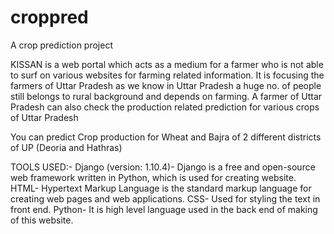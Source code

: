 # croppred
A crop prediction project

KISSAN is a web portal which acts as a medium for a farmer who is not able to surf on various websites for farming related information.
It is focusing the farmers of Uttar  Pradesh as we know in Uttar Pradesh a huge no. of people still belongs to rural background and depends on farming.
A farmer of Uttar Pradesh can also check the production related prediction for various crops of Uttar Pradesh  

You can predict Crop production for Wheat and Bajra of 2 different districts of UP (Deoria and Hathras)


TOOLS USED:-
Django (version: 1.10.4)- Django is a free and open-source web framework written in Python, which is used for creating website.
HTML- Hypertext Markup Language is the standard markup language for creating web pages and web applications.
CSS- Used for styling the text in front end.
Python- It is high level language used in the back end of making of this website.

